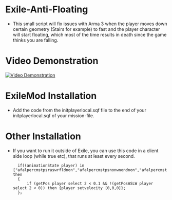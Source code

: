 
# Exile-Anti-Floating
- This small script will fix issues with Arma 3 when the player moves down certain geometry (Stairs for example) to fast and the player character will start floating, which most of the time results in death since the game thinks you are falling.

# Video Demonstration
[![Video Demonstration](https://img.youtube.com/vi/0DGiLA8gCZM/0.jpg)](https://www.youtube.com/watch?v=0DGiLA8gCZM "Video Demonstration")

# ExileMod Installation
- Add the code from the initplayerlocal.sqf file to the end of your initplayerlocal.sqf of your mission-file.

# Other Installation
- If you want to run it outside of Exile, you can use this code in a client side loop (while true etc), that runs at least every second.

		if((animationState player) in ["afalpercmstpsraswrfldnon","afalpercmstpsnonwnondnon","afalpercmstpsraswpstdnon","afalpknlmstpsraswrfldnon","afalpknlmstpsnonwnondnon"]) then
		{
			if (getPos player select 2 < 0.1 && !(getPosASLW player select 2 < 0)) then {player setvelocity [0,0,0]};
		};

